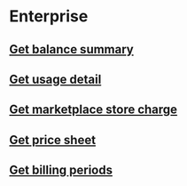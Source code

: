 # Enterprise
## [Get balance summary](get-balance-summary.md)
## [Get usage detail](get-usage-detail.md)
## [Get marketplace store charge](get-marketplace-storecharge.md)
## [Get price sheet](get-pricesheet.md)
## [Get billing periods](get-billing-periods.md)